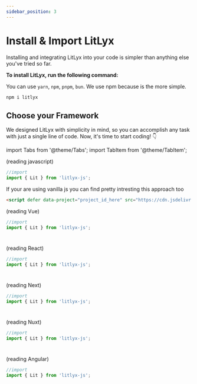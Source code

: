 ```yaml
---
sidebar_position: 3
---
```


# Install & Import LitLyx
Installing and integrating LitLyx into your code is simpler than anything else you've tried so far.

**To install LitLyx, run the following command:**

You can use `yarn`, `npm`, `pnpm`, `bun`. We use npm because is the more simple.

```bash
npm i litlyx
```

## Choose your Framework
We designed LitLyx with simplicity in mind, so you can accomplish any task with just a single line of code. Now, it's time to start coding! 👇

import Tabs from '@theme/Tabs';
import TabItem from '@theme/TabItem';

<Tabs>
 <TabItem value="js" label="JavaScript" default>
 (reading javascript)

```ts
//import
import { Lit } from 'litlyx-js';
```

If your are using vanilla js you can find pretty intresting this approach too

```html
<script defer data-project="project_id_here" src="https://cdn.jsdelivr.net/gh/litlyx/litlyx-js/browser/litlyx.js"></script>
```

  </TabItem>
  <TabItem value="vue" label="Vue" default>
   (reading Vue)

```ts
//import
import { Lit } from 'litlyx-js';
```
#
  </TabItem>
 <TabItem value="react" label="React" default>
   (reading React)


```ts
//import
import { Lit } from 'litlyx-js';
```
#
  </TabItem>
  <TabItem value="next" label="Next" default>
   (reading Next)


```ts
//import
import { Lit } from 'litlyx-js';
```
#
  </TabItem>
<TabItem value="nuxt" label="Nuxt" default>
   (reading Nuxt)


```ts
//import
import { Lit } from 'litlyx-js';
```
#
  </TabItem>

  <TabItem value="angular" label="Angular" default>
   (reading Angular)


```ts
//import
import { Lit } from 'litlyx-js';
```
#
  </TabItem>
</Tabs>
